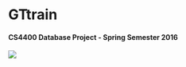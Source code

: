 # GTtrain
#### CS4400 Database Project - Spring Semester 2016
![](https://github.com/jluo80/niartTG/raw/master/buzzImage.jpg)

